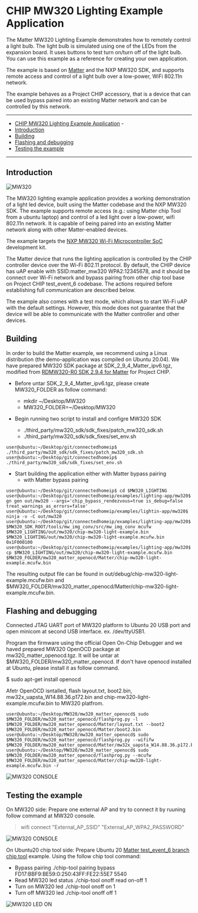 # CHIP MW320 Lighting Example Application

The Matter MW320 Lighting Example demonstrates how to remotely control a light
bulb. The light bulb is simulated using one of the LEDs from the expansion
board. It uses buttons to test turn on/turn off of the light bulb. You can use
this example as a reference for creating your own application.

The example is based on
[Matter](https://github.com/project-chip/connectedhomeip) and the NXP MW320 SDK,
and supports remote access and control of a light bulb over a low-power, WiFi
802.11n network.

The example behaves as a Project CHIP accessory, that is a device that can be
used bypass paired into an existing Matter network and can be controlled by this
network.

<hr>

-   [CHIP MW320 Lighting Example Application](#chip-mw320-lighting-example-application) -
-   [Introduction](#introduction)
-   [Building](#building)
-   [Flashing and debugging](#flashdebug)
-   [Testing the example](#testing-the-example)

<hr>

<a name="intro"></a>

## Introduction

![MW320](../../platform/mw320/doc/images/mw320.jpg)

The MW320 lighting example application provides a working demonstration of a
light led device, built using the Matter codebase and the NXP MW320 SDK. The
example supports remote access (e.g.: using Matter chip Tool from a ubuntu
laptop) and control of a led light over a low-power, wifi 802.11n network. It is
capable of being paired into an existing Matter network along with other
Matter-enabled devices.

The example targets the
[NXP MW320 Wi-Fi Microcontroller SoC](https://www.nxp.com/products/wireless/wi-fi-plus-bluetooth/88mw32x-802-11n-wi-fi-microcontroller-soc:88MW32X)
development kit.

The Matter device that runs the lighting application is controlled by the CHIP
controller device over the Wi-Fi 802.11 protocol. By default, the CHIP device
has uAP enable with SSID:matter_mw320 WPA2:12345678, and it should be connect
over Wi-Fi network and bypass pairing from other chip tool base on Project CHIP
test_event_6 codebase. The actions required before establishing full
communication are described below.

The example also comes with a test mode, which allows to start Wi-Fi uAP with
the default settings. However, this mode does not guarantee that the device will
be able to communicate with the Matter controller and other devices.

<a name="building"></a>

## Building

In order to build the Matter example, we recommend using a Linux distribution
(the demo-application was compiled on Ubuntu 20.04). We have prepared MW320 SDK
package at SDK_2_9_4_Matter_ipv6.tgz, modified from
[RDMW320-R0 SDK 2.9.4 for Matter](https://mcuxpresso.nxp.com/) for Project CHIP.

-   Before untar SDK_2_9_4_Matter_ipv6.tgz, please create MW320_FOLDER as follow
    command:

    -   mkdir ~/Desktop/MW320
    -   MW320_FOLDER=~/Desktop/MW320

-   Begin running two script to install and configre MW320 SDK
    -   ./third_party/mw320_sdk/sdk_fixes/patch_mw320_sdk.sh
    -   ./third_party/mw320_sdk/sdk_fixes/set_env.sh

```
user@ubuntu:~/Desktop/git/connectedhomeip$ ./third_party/mw320_sdk/sdk_fixes/patch_mw320_sdk.sh
user@ubuntu:~/Desktop/git/connectedhomeip$ ./third_party/mw320_sdk/sdk_fixes/set_env.sh
```

-   Start building the application either with Matter bypass pairing
    -   with Matter bypass pairing

```
user@ubuntu:~/Desktop/git/connectedhomeip$ cd $MW320_LIGHTING
user@ubuntu:~/Desktop/git/connectedhomeip/examples/lighting-app/mw320$ gn gen out/mw320 --args='chip_bypass_rendezvous=true is_debug=false treat_warnings_as_errors=false'
user@ubuntu:~/Desktop/git/connectedhomeip/examples/lightin-app/mw320$ ninja -v -C out/mw320
user@ubuntu:~/Desktop/git/connectedhomeip/examples/lighting-app/mw320$ $MW320_SDK_ROOT/tools/mw_img_conv/src/mw_img_conv mcufw $MW320_LIGHTING/out/mw320/chip-mw320-light-example.bin $MW320_LIGHTING/out/mw320/chip-mw320-light-example.mcufw.bin 0x1F000100
user@ubuntu:~/Desktop/git/connectedhomeip/examples/lighting-app/mw320$ cp $MW320_LIGHTING/out/mw320/chip-mw320-light-example.mcufw.bin $MW320_FOLDER/mw320_matter_openocd/Matter/chip-mw320-light-example.mcufw.bin
```

The resulting output file can be found in
out/debug/chip-mw320-light-example.mcufw.bin and
\$MW320_FOLDER/mw320_matter_openocd/Matter/chip-mw320-light-example.mcufw.bin.

<a name="flashdebug"></a>

## Flashing and debugging

Connected JTAG UART port of MW320 platform to Ubuntu 20 USB port and open
minicom at second USB interface. ex. /dev/ttyUSB1.

Program the firmware using the official Open On-Chip Debugger and we haved
prepared MW320 OpenOCD package at mw320_matter_openocd.tgz. It will be untar at
\$MW320_FOLDER/mw320_matter_openocd. If don't have openocd installed at Ubuntu,
please install it as follow command.

\$ sudo apt-get install openocd

Afetr OpenOCD isntalled, flash layout.txt, boot2.bin,
mw32x_uapsta_W14.88.36.p172.bin and chip-mw320-light-example.mcufw.bin to MW320
platfrom.

```
user@ubuntu:~/Desktop/MW320/mw320_matter_openocd$ sudo $MW320_FOLDER/mw320_matter_openocd/flashprog.py -l $MW320_FOLDER/mw320_matter_openocd/Matter/layout.txt --boot2 $MW320_FOLDER/mw320_matter_openocd/Matter/boot2.bin
user@ubuntu:~/Desktop/MW320/mw320_matter_openocd$ sudo $MW320_FOLDER/mw320_matter_openocd/flashprog.py --wififw $MW320_FOLDER/mw320_matter_openocd/Matter/mw32x_uapsta_W14.88.36.p172.bin
user@ubuntu:~/Desktop/MW320/mw320_matter_openocd$ sudo $MW320_FOLDER/mw320_matter_openocd/flashprog.py --mcufw $MW320_FOLDER/mw320_matter_openocd/Matter/chip-mw320-light-example.mcufw.bin -r
```

![MW320 CONSOLE](../../platform/mw320/doc/images/mw320_console.jpg)

## Testing the example

On MW320 side: Prepare one external AP and try to connect it by ruuning follow
command at MW320 console.

> wifi connect "External_AP_SSID" "External_AP_WPA2_PASSWORD"

![MW320 CONSOLE](../../platform/mw320/doc/images/mw320_console.jpg)

On Ubuntu20 chip tool side: Prepare Ubuntu 20
[Matter test_event_6 branch chip tool](https://github.com/project-chip/connectedhomeip/tree/test_event_6/examples/chip-tool)
example. Using the follow chip tool command:

-   Bypass pairing ./chip-tool pairing bypass
    FD17:BBF9:BE59:0:250:43FF:FE22:55E7 5540
-   Read MW320 led status ./chip-tool onoff read on-off 1
-   Turn on MW320 led ./chip-tool onoff on 1
-   Turn off MW320 led ./chip-tool onoff off 1

![MW320 LED ON](../../platform/mw320/doc/images/mw320_on.jpg)

